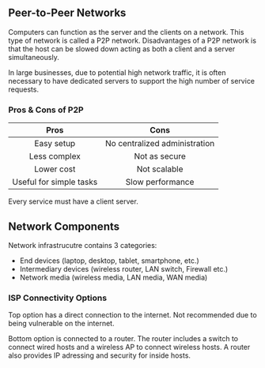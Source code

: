 ## Peer-to-Peer Networks

Computers can function as the server and the clients on a network. This type of network is called a P2P network.
Disadvantages of a P2P network is that the host can be slowed down acting as both a client and a server simultaneously.

In large businesses, due to potential high network traffic, it is often necessary to  have dedicated servers to support the high number of service requests.

### Pros & Cons of P2P
| Pros | Cons | 
|:---:|:---:|
| Easy setup| No centralized administration |
| Less complex | Not as secure |
| Lower cost | Not scalable |
| Useful for simple tasks | Slow performance |

Every service must have a client server.

## Network Components

Network infrastrucutre contains 3 categories:
* End devices (laptop, desktop, tablet, smartphone, etc.)
* Intermediary devices (wireless router, LAN switch, Firewall etc.)
* Network media (wireless media, LAN media, WAN media)

### ISP Connectivity Options


Top option has a direct connection to the internet. 
Not recommended due to being vulnerable on the internet.

Bottom option is connected to a router. The router includes a switch to connect wired hosts and a wireless AP to connect wireless hosts. A router also provides IP adressing and security for inside hosts.
  
